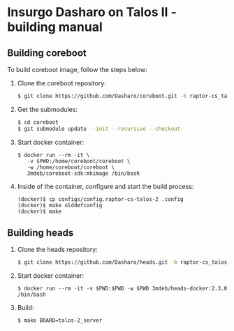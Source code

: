 # Insurgo Dasharo on Talos II - building manual

## Building coreboot

To build coreboot image, follow the steps below:

1. Clone the coreboot repository:

    ```bash
    $ git clone https://github.com/Dasharo/coreboot.git -b raptor-cs_talos-2/release
    ```

1. Get the submodules:

    ```bash
    $ cd coreboot
    $ git submodule update --init --recursive --checkout
    ```

1. Start docker container:

    ```
    $ docker run --rm -it \
       -v $PWD:/home/coreboot/coreboot \
       -w /home/coreboot/coreboot \
       3mdeb/coreboot-sdk:mkimage /bin/bash
    ```

1. Inside of the container, configure and start the build process:

    ```
    (docker)$ cp configs/config.raptor-cs-talos-2 .config
    (docker)$ make olddefconfig
    (docker)$ make
    ```

## Building heads

1. Clone the heads repository:

    ```bash
    $ git clone https://github.com/Dasharo/heads.git -b raptor-cs_talos-2/release
    ```

1. Start docker container:

    ```
    $ docker run --rm -it -v $PWD:$PWD -w $PWD 3mdeb/heads-docker:2.3.0 /bin/bash
    ```

1. Build:

    ```bash
    $ make BOARD=talos-2_server
    ```
